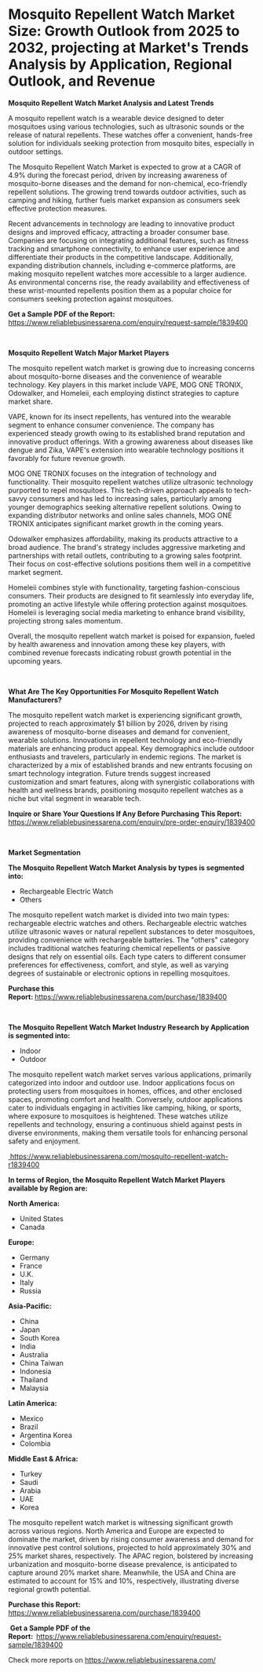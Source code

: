 <p><h1>Mosquito Repellent Watch Market Size: Growth Outlook from 2025 to 2032, projecting at Market's Trends Analysis by Application, Regional Outlook, and Revenue</h1></p><p><strong>Mosquito Repellent Watch Market Analysis and Latest Trends</strong></p>
<p><p>A mosquito repellent watch is a wearable device designed to deter mosquitoes using various technologies, such as ultrasonic sounds or the release of natural repellents. These watches offer a convenient, hands-free solution for individuals seeking protection from mosquito bites, especially in outdoor settings. </p><p>The Mosquito Repellent Watch Market is expected to grow at a CAGR of 4.9% during the forecast period, driven by increasing awareness of mosquito-borne diseases and the demand for non-chemical, eco-friendly repellent solutions. The growing trend towards outdoor activities, such as camping and hiking, further fuels market expansion as consumers seek effective protection measures. </p><p>Recent advancements in technology are leading to innovative product designs and improved efficacy, attracting a broader consumer base. Companies are focusing on integrating additional features, such as fitness tracking and smartphone connectivity, to enhance user experience and differentiate their products in the competitive landscape. Additionally, expanding distribution channels, including e-commerce platforms, are making mosquito repellent watches more accessible to a larger audience. As environmental concerns rise, the ready availability and effectiveness of these wrist-mounted repellents position them as a popular choice for consumers seeking protection against mosquitoes.</p></p>
<p><strong>Get a Sample PDF of the Report:&nbsp;</strong> <a href="https://www.reliablebusinessarena.com/enquiry/request-sample/1839400?utm_campaign=3170&utm_medium=2&utm_source=Github&utm_content=ia&utm_term=04042025&utm_id=mosquito-repellent-watch">https://www.reliablebusinessarena.com/enquiry/request-sample/1839400</a></p>
<p>&nbsp;</p>
<p><strong>Mosquito Repellent Watch Major Market Players</strong></p>
<p><p>The mosquito repellent watch market is growing due to increasing concerns about mosquito-borne diseases and the convenience of wearable technology. Key players in this market include VAPE, MOG ONE TRONIX, Odowalker, and Homeleii, each employing distinct strategies to capture market share.</p><p>VAPE, known for its insect repellents, has ventured into the wearable segment to enhance consumer convenience. The company has experienced steady growth owing to its established brand reputation and innovative product offerings. With a growing awareness about diseases like dengue and Zika, VAPE's extension into wearable technology positions it favorably for future revenue growth.</p><p>MOG ONE TRONIX focuses on the integration of technology and functionality. Their mosquito repellent watches utilize ultrasonic technology purported to repel mosquitoes. This tech-driven approach appeals to tech-savvy consumers and has led to increasing sales, particularly among younger demographics seeking alternative repellent solutions. Owing to expanding distributor networks and online sales channels, MOG ONE TRONIX anticipates significant market growth in the coming years.</p><p>Odowalker emphasizes affordability, making its products attractive to a broad audience. The brand's strategy includes aggressive marketing and partnerships with retail outlets, contributing to a growing sales footprint. Their focus on cost-effective solutions positions them well in a competitive market segment.</p><p>Homeleii combines style with functionality, targeting fashion-conscious consumers. Their products are designed to fit seamlessly into everyday life, promoting an active lifestyle while offering protection against mosquitoes. Homeleii is leveraging social media marketing to enhance brand visibility, projecting strong sales momentum.</p><p>Overall, the mosquito repellent watch market is poised for expansion, fueled by health awareness and innovation among these key players, with combined revenue forecasts indicating robust growth potential in the upcoming years.</p></p>
<p>&nbsp;</p>
<p><strong>What Are The Key Opportunities For Mosquito Repellent Watch Manufacturers?</strong></p>
<p><p>The mosquito repellent watch market is experiencing significant growth, projected to reach approximately $1 billion by 2026, driven by rising awareness of mosquito-borne diseases and demand for convenient, wearable solutions. Innovations in repellent technology and eco-friendly materials are enhancing product appeal. Key demographics include outdoor enthusiasts and travelers, particularly in endemic regions. The market is characterized by a mix of established brands and new entrants focusing on smart technology integration. Future trends suggest increased customization and smart features, along with synergistic collaborations with health and wellness brands, positioning mosquito repellent watches as a niche but vital segment in wearable tech.</p></p>
<p><strong>Inquire or Share Your Questions If Any Before Purchasing This Report:</strong> <a href="https://www.reliablebusinessarena.com/enquiry/pre-order-enquiry/1839400?utm_campaign=3170&utm_medium=2&utm_source=Github&utm_content=ia&utm_term=04042025&utm_id=mosquito-repellent-watch">https://www.reliablebusinessarena.com/enquiry/pre-order-enquiry/1839400</a></p>
<p>&nbsp;</p>
<p><strong>Market Segmentation</strong></p>
<p><strong>The Mosquito Repellent Watch Market Analysis by types is segmented into:</strong></p>
<p><ul><li>Rechargeable Electric Watch</li><li>Others</li></ul></p>
<p><p>The mosquito repellent watch market is divided into two main types: rechargeable electric watches and others. Rechargeable electric watches utilize ultrasonic waves or natural repellent substances to deter mosquitoes, providing convenience with rechargeable batteries. The "others" category includes traditional watches featuring chemical repellents or passive designs that rely on essential oils. Each type caters to different consumer preferences for effectiveness, comfort, and style, as well as varying degrees of sustainable or electronic options in repelling mosquitoes.</p></p>
<p><strong>Purchase this Report:&nbsp;</strong><a href="https://www.reliablebusinessarena.com/purchase/1839400?utm_campaign=3170&utm_medium=2&utm_source=Github&utm_content=ia&utm_term=04042025&utm_id=mosquito-repellent-watch">https://www.reliablebusinessarena.com/purchase/1839400</a></p>
<p>&nbsp;</p>
<p><strong>The Mosquito Repellent Watch Market Industry Research by Application is segmented into:</strong></p>
<p><ul><li>Indoor</li><li>Outdoor</li></ul></p>
<p><p>The mosquito repellent watch market serves various applications, primarily categorized into indoor and outdoor use. Indoor applications focus on protecting users from mosquitoes in homes, offices, and other enclosed spaces, promoting comfort and health. Conversely, outdoor applications cater to individuals engaging in activities like camping, hiking, or sports, where exposure to mosquitoes is heightened. These watches utilize repellents and technology, ensuring a continuous shield against pests in diverse environments, making them versatile tools for enhancing personal safety and enjoyment.</p></p>
<p><a href="https://www.reliablebusinessarena.com/mosquito-repellent-watch-r1839400?utm_campaign=3170&utm_medium=2&utm_source=Github&utm_content=ia&utm_term=04042025&utm_id=mosquito-repellent-watch">&nbsp;https://www.reliablebusinessarena.com/mosquito-repellent-watch-r1839400</a></p>
<p><strong>In terms of Region, the Mosquito Repellent Watch Market Players available by Region are:</strong></p>
<p>
    <p> <strong> North America: </strong>
        <ul>
            <li>United States</li>
            <li>Canada</li>
        </ul>
        </p> 
    <p> <strong> Europe: </strong>
        <ul>
            <li>Germany</li>
            <li>France</li>
            <li>U.K.</li>
            <li>Italy</li>
            <li>Russia</li>
        </ul>
        </p> 
    <p> <strong> Asia-Pacific: </strong>
        <ul>
            <li>China</li>
            <li>Japan</li>
            <li>South Korea</li>
            <li>India</li>
            <li>Australia</li>
            <li>China Taiwan</li>
            <li>Indonesia</li>
            <li>Thailand</li>
            <li>Malaysia</li>
        </ul>
        </p> 
    <p> <strong> Latin America: </strong>
        <ul>
            <li>Mexico</li>
            <li>Brazil</li>
            <li>Argentina Korea</li>
            <li>Colombia</li>
        </ul>
        </p> 
    <p> <strong> Middle East & Africa: </strong>
        <ul>
            <li>Turkey</li>
            <li>Saudi</li>
            <li>Arabia</li>
            <li>UAE</li>
            <li>Korea</li>
        </ul>
    </p>
    </p>
<p><p>The mosquito repellent watch market is witnessing significant growth across various regions. North America and Europe are expected to dominate the market, driven by rising consumer awareness and demand for innovative pest control solutions, projected to hold approximately 30% and 25% market shares, respectively. The APAC region, bolstered by increasing urbanization and mosquito-borne disease prevalence, is anticipated to capture around 20% market share. Meanwhile, the USA and China are estimated to account for 15% and 10%, respectively, illustrating diverse regional growth potential.</p></p>
<p><strong>Purchase this Report: </strong><a href="https://www.reliablebusinessarena.com/purchase/1839400?utm_campaign=3170&utm_medium=2&utm_source=Github&utm_content=ia&utm_term=04042025&utm_id=mosquito-repellent-watch">https://www.reliablebusinessarena.com/purchase/1839400</a></p>
<p>&nbsp;<strong>Get a Sample PDF of the Report:&nbsp;&nbsp;</strong><a href="https://www.reliablebusinessarena.com/enquiry/request-sample/1839400?utm_campaign=3170&utm_medium=2&utm_source=Github&utm_content=ia&utm_term=04042025&utm_id=mosquito-repellent-watch">https://www.reliablebusinessarena.com/enquiry/request-sample/1839400</a></p>
<p><strong></strong></p>
<p>Check more reports on <a href="https://www.reliablebusinessarena.com/?utm_campaign=3170&utm_medium=2&utm_source=Github&utm_content=ia&utm_term=04042025&utm_id=mosquito-repellent-watch">https://www.reliablebusinessarena.com/</a></p>